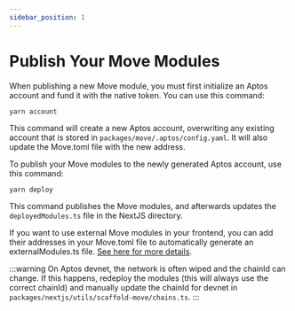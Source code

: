 ```yaml
---
sidebar_position: 1
---
```


# Publish Your Move Modules

When publishing a new Move module, you must first initialize an Aptos account and fund it with the native token. You can use this command:

```
yarn account
```

This command will create a new Aptos account, overwriting any existing account that is stored in `packages/move/.aptos/config.yaml`. It will also update the Move.toml file with the new address.

To publish your Move modules to the newly generated Aptos account, use this command:

```
yarn deploy
```

This command publishes the Move modules, and afterwards updates the `deployedModules.ts` file in the NextJS directory.&#x20;

If you want to use external Move modules in your frontend, you can add their addresses in your Move.toml file to automatically generate an externalModules.ts file. [See here for more details](../external-modules/external-modules.md).

:::warning
On Aptos devnet, the network is often wiped and the chainId can change. If this happens, redeploy the modules (this will always use the correct chainId) and manually update the chainId for devnet in `packages/nextjs/utils/scaffold-move/chains.ts`.
:::